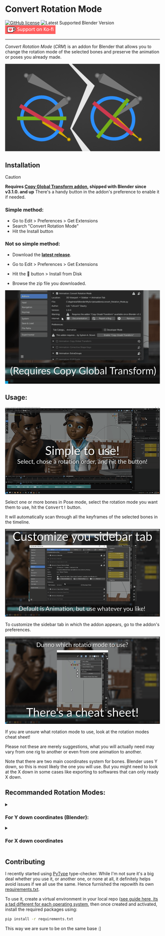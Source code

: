 # Convert Rotation Mode

[![GitHub license](https://img.shields.io/github/license/L0Lock/convertRotationMode?style=for-the-badge)](https://github.com/L0Lock/convertRotationMode/blob/master/LICENSE) ![Latest Supported Blender Version](https://img.shields.io/badge/Blender-v4.2.0-orange?style=for-the-badge&logo=blender) [![ko-fi](Prez/SupportOnKofi.jpg)](https://ko-fi.com/l0lock)

-----

*Convert Rotation Mode* (*CRM*) is an addon for Blender that allows you to change the rotation mode of the selected bones and preserve the animation or poses you already made.

![feature image](Prez/Feature.png)

## Installation

> [!CAUTION]
> **Requires [Copy Global Transform addon](https://wiki.blender.org/wiki/Reference/Release_Notes/3.1/Add-ons#Copy_Global_Transform), shipped with Blender since v3.1.0. and up**
> There's a handy button in the addon's preference to enable it if needed.

### Simple method:

- Go to Edit > Preferences > Get Extensions
- Search "Convert Rotation Mode"
- Hit the Install button

### Not so simple method:

- Download the [**latest release**](https://github.com/L0Lock/convertRotationMode/releases/latest).

- Go to Edit > Preferences > Get Extensions
- Hit the 🔽 button > Install from Disk
- Browse the zip file you downloaded.
  
![demo enable dependency](./Prez/demo_enable_dependency.gif)

## Usage:

![demo basic function](./Prez/demo_basic_function.gif)

Select one or more bones in Pose mode, select the rotation mode you want them to use, hit the <kbd>Convert!</kbd> button.

It will automatically scan through all the keyframes of the selected bones in the timeline.

![Addons Preferences](./Prez/addon_preferences.gif)

To customize the sidebar tab in which the addon appears, go to the addon's preferences.

![Rmodes cheat sheet](./Prez/Rmodes_cheat_sheet.gif)

If you are unsure what rotation mode to use, look at the rotation modes cheat sheet!

Please not these are merely suggestions, what you will actually need may vary from one rig to another or even from one animation to another.

Note that there are two main coordinates system for bones. Blender uses Y down, so this is most likely the one you will use. But you might need to look at the X down in some cases like exporting to softwares that can only ready X down.

## Recommanded Rotation Modes:

<details>

<summary>

### For Y down coordinates (Blender):

</summary>

- COG: zxy

- Hip: zxy

- leg joints: yzx

- shoulder/clav: yxz

- upper arm: zyx (or yzx)

- lower arm: zyx (or yzx)

- wrist: yzx

- spine base: zxy

- mid spine: yzx

- chest: zxy

- neck: yxz

- head: yxz

</details>

<details>

<summary>

### For X down coordinates

</summary>

- COG: zxy

- Hip: zxy

- leg joints: xzy

- shoulder/clav: xyz

- upper arm: zxy

- lower arm: zxy

- wrist: xyz (or yzx?)

- fingers: yzx

- spine base: zxy

- mid spine: xzy

- chest: zxy

- neck: yxz

- head: yxz

</details>

## Contributing

I recently started using [PyType](https://github.com/google/pytype) type-checker. While I'm not sure it's a big deal whether you use it, or another one, or none at all, it definitely helps avoid issues if we all use the same. Hence furnished the repowith its own [requirements.txt](https://github.com/L0Lock/convertRotationMode/blob/main/requirements.txt). 

To use it, create a virtual environment in your local repo ([see guide here, its a tad different for each operating system](https://www.geeksforgeeks.org/create-virtual-environment-using-venv-python/), then once created and activated, install the required packages using:

```bash
pip install -r requirements.txt
```

This way we are sure to be on the same base :] 